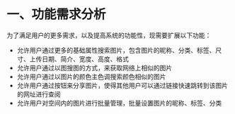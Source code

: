 # 一、功能需求分析

为了满足用户的更多需求，以及提高系统的功能性，现需要扩展以下功能：

- 允许用户通过更多的基础属性搜索图片，包含图片的昵称、分类、标签、尺寸、上传日期、简介、宽度、高度、格式
- 允许用户通过以图搜图的方式，来获取网络上相似的图片
- 允许用户通过以图片的颜色主色调搜索颜色相似的图片
- 允许用户通过按钮来分享图片，使得其他用户可以通过链接快速跳转到该图片的网址进行查阅
- 允许用户对空间内的图片进行批量管理，批量设置图片的昵称、标签、分类